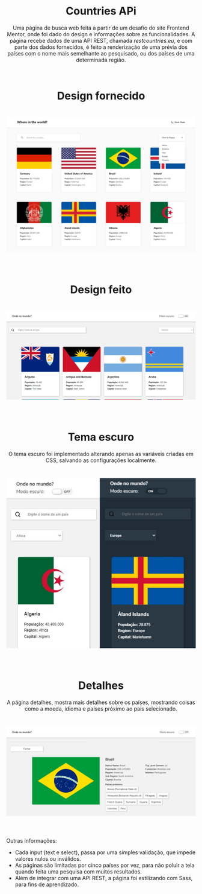 <h1 align="center">Countries APi</h1>
<p align="center">Uma página de busca web feita a partir de um desafio do site Frontend Mentor, onde foi dado do design e informações sobre as funcionalidades. A página recebe dados de uma API REST, chamada <em>restcountries.eu</em>, e com parte dos dados fornecidos, é feito a renderização de uma prévia dos países com o nome mais semelhante ao pesquisado, ou dos países de uma determinada região.</p>
<br/>

<h1 align="center">Design fornecido</h1>
<h1 align="center"><img src="original-design.jpg"></h1>
<br/>

<h1 align="center">Design feito</h1>
<h1 align="center"><img src="light-desktop.png"></h1>
<br/>

<h1 align="center">Tema escuro</h1>
<p align="center">O tema escuro foi implementado alterando apenas as variáveis criadas em CSS, salvando as configurações localmente.</p>
<h1 align="center"><img src="mobile-home.jpg"></h1>
<br/>

<h1 align="center">Detalhes</h1>
<p align="center">A página detalhes, mostra mais detalhes sobre os países, mostrando coisas como a moeda, idioma e países próximo ao país selecionado.</p>
<h1 align="center"><img src="detail-desktop.png"></h1>
<br/>

Outras informações:
- Cada input (text e select), passa por uma simples validação, que impede valores nulos ou inválidos.
- As páginas são limitadas por cinco países por vez, para não poluir a tela quando feita uma pesquisa com muitos resultados.
- Além de integrar com uma API REST, a página foi estilizando com Sass, para fins de aprendizado.

<br/>
